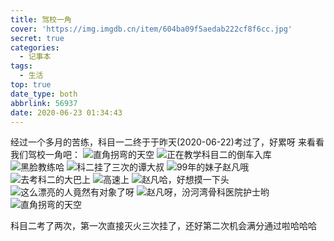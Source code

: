 ```yaml
---
title: 驾校一角
cover: 'https://img.imgdb.cn/item/604ba09f5aedab222cf8f6cc.jpg'
secret: true
categories:
  - 记事本
tags:
  - 生活
top: true
date_type: both
abbrlink: 56937
date: 2020-06-23 01:34:43
---
```



经过一个多月的苦练，科目一二终于于昨天(2020-06-22)考过了，好累呀
来看看我们驾校一角吧：
<img src="https://cdn.jsdelivr.net/gh/latin-xiao-mao/img/blog-content/驾校一角/1.jpg" alt="直角拐弯的天空"/>
<img src="https://cdn.jsdelivr.net/gh/latin-xiao-mao/img/blog-content/驾校一角/2.jpg" alt="正在教学科目二的倒车入库"/>
<img src="https://cdn.jsdelivr.net/gh/latin-xiao-mao/img/blog-content/驾校一角/3.jpg" alt="黑脸教练哈"/>
<img src="https://cdn.jsdelivr.net/gh/latin-xiao-mao/img/blog-content/驾校一角/4.jpg" alt="科二挂了三次的谭大叔"/>
<img src="https://cdn.jsdelivr.net/gh/latin-xiao-mao/img/blog-content/驾校一角/赵凡01.jpg" alt="99年的妹子赵凡哦"/>
<img src="https://cdn.jsdelivr.net/gh/latin-xiao-mao/img/blog-content/驾校一角/赵凡02.jpg" alt="去考科二的大巴上"/>
<img src="https://cdn.jsdelivr.net/gh/latin-xiao-mao/img/blog-content/驾校一角/赵凡02.jpg" alt="高速上"/>
<img src="https://cdn.jsdelivr.net/gh/latin-xiao-mao/img/blog-content/驾校一角/赵凡03.jpg" alt="赵凡哈，好想摸一下头"/>
<img src="https://cdn.jsdelivr.net/gh/latin-xiao-mao/img/blog-content/驾校一角/赵凡04.jpg" alt="这么漂亮的人竟然有对象了呀"/>
<img src="https://cdn.jsdelivr.net/gh/latin-xiao-mao/img/blog-content/驾校一角/赵凡05.jpg" alt="赵凡呀，汾河湾骨科医院护士哟"/>
<img src="https://cdn.jsdelivr.net/gh/latin-xiao-mao/img/blog-content/驾校一角/赵凡06.jpg" alt="直角拐弯的天空"/>

科目二考了两次，第一次直接灭火三次挂了，还好第二次机会满分通过啦哈哈哈
